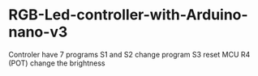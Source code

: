 # RGB-Led-controller-with-Arduino-nano-v3

Controler have 7 programs
S1 and S2 change program
S3 reset MCU
R4 (POT) change the brightness
